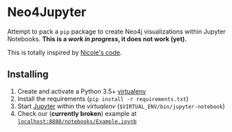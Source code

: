 # Neo4Jupyter

Attempt to pack a `pip` package to create Neo4j visualizations within Jupyter Notebooks. **This is a _work in progress_, it does not work (yet).**

This is totally inspired by [Nicole's code](https://github.com/nicolewhite/neo4j-jupyter).

## Installing

1. Create and activate a Python 3.5+ [virtualenv](http://virtualenv.readthedocs.io/)
1. Install the requirements (`pip install -r requirements.txt`)
1. Start [Jupyter](http://jupyter.org) within the *virtualenv* (`$VIRTUAL_ENV/bin/jupyter-notebook`)
1. Check our (**currently broken**) example at [`localhost:8888/notebooks/Example.ipynb`](http://localhost:8888/notebooks/Example.ipynb)